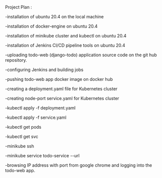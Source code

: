 Project Plan :

-installation of ubuntu 20.4 on the local machine

-installation of docker-engine on ubuntu 20.4

-installation of minikube cluster and kubectl on ubuntu 20.4

-installation of Jenkins CI/CD pipeline tools on ubuntu 20.4

-uploading todo-web (django-todo) application source code on the git hub repository.

-configuring Jenkins and building jobs

-pushing todo-web app docker image on docker hub

-creating a deployment.yaml file for Kubernetes cluster

-creating node-port service.yaml for Kubernetes cluster

-kubectl apply -f deployment.yaml

-kubectl apply -f service.yaml

-kubectl get pods

-kubectl get svc

-minikube ssh

-minikube service todo-service --url

-browsing IP address with port from google chrome and logging into the todo-web app.
